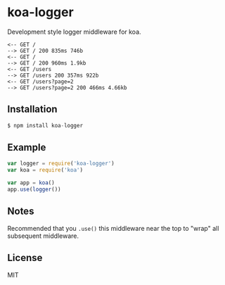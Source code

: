 
# koa-logger

 Development style logger middleware for koa.

```
<-- GET /
--> GET / 200 835ms 746b
<-- GET /
--> GET / 200 960ms 1.9kb
<-- GET /users
--> GET /users 200 357ms 922b
<-- GET /users?page=2
--> GET /users?page=2 200 466ms 4.66kb
```

## Installation

```js
$ npm install koa-logger
```

## Example

```js
var logger = require('koa-logger')
var koa = require('koa')

var app = koa()
app.use(logger())
```

## Notes

  Recommended that you `.use()` this middleware near the top
  to "wrap" all subsequent middleware.

## License

  MIT